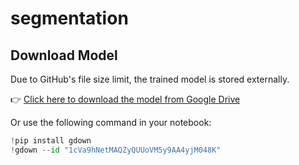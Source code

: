 # segmentation
## Download Model

Due to GitHub's file size limit, the trained model is stored externally.

👉 [Click here to download the model from Google Drive](https://drive.google.com/file/d/1cVa9hNetMAQZyQUUoVM5y9AA4yjM048K/view?usp=sharing)

Or use the following command in your notebook:

```python
!pip install gdown
!gdown --id "1cVa9hNetMAQZyQUUoVM5y9AA4yjM048K"
